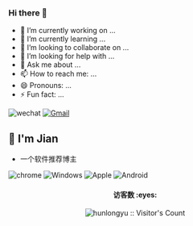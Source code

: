 ### Hi there 👋

- 🔭 I’m currently working on ...
- 🌱 I’m currently learning ...
- 👯 I’m looking to collaborate on ...
- 🤔 I’m looking for help with ...
- 💬 Ask me about ...
- 📫 How to reach me: ...
- 😄 Pronouns: ...
- ⚡ Fun fact: ...

 <a>![wechat](https://img.shields.io/badge/wechat-Hi7Jian-666?style=for-the-badge&logo=wechat&logoColor=ffffff&labelColor=7BB32E)</a> <a href="mailto:isinsle@gmail.com">![Gmail](https://img.shields.io/badge/Gmail-isinsle@gmail.com-666666?style=for-the-badge&logo=gmail&logoColor=ffffff&labelColor=D14836)</a>

## 🍕 I'm Jian

* 一个软件推荐博主

 ![chrome](https://img.shields.io/badge/-chrome-4285F4?style=for-the-badge&logo=google-chrome&logoColor=ffffff)
![Windows](https://img.shields.io/badge/-Windows-0078D6?style=for-the-badge&logo=Windows&logoColor=ffffff) ![Apple](https://img.shields.io/badge/-Apple-999999?style=for-the-badge&logo=Apple&logoColor=ffffff) ![Android](https://img.shields.io/badge/-Android-3DDC84?style=for-the-badge&logo=Android&logoColor=222222)

<h4 align="center">访客数 :eyes:</h4>

<p align="center"><img src="https://profile-counter.glitch.me/{Hunlongyu}/count.svg" alt="hunlongyu :: Visitor's Count" /></p>
